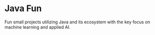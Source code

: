 # Java Fun

Fun small projects utilizing Java and its ecosystem with the key focus  on machine learning and applied AI.
